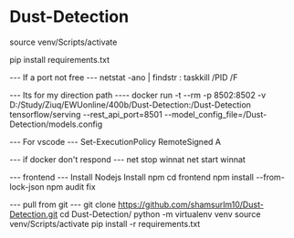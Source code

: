 # Dust-Detection
source venv/Scripts/activate

pip install requirements.txt

--- If a port not free ---
netstat -ano | findstr :<PORT>
taskkill /PID <PID> /F
  
--- Its for my direction path ----
docker run -t --rm -p 8502:8502 -v D:/Study/Ziuq/EWUonline/400b/Dust-Detection:/Dust-Detection tensorflow/serving --rest_api_port=8501 --model_config_file=/Dust-Detection/models.config
  
--- For vscode ---
Set-ExecutionPolicy RemoteSigned
A
  
--- if docker don't respond ---
net stop winnat
net start winnat

--- frontend ---
Install Nodejs
Install npm
cd frontend
npm install --from-lock-json
npm audit fix

--- pull from git ---
git clone https://github.com/shamsurlm10/Dust-Detection.git
cd Dust-Detection/
python -m virtualenv venv
source venv/Scripts/activate
pip install -r requirements.txt